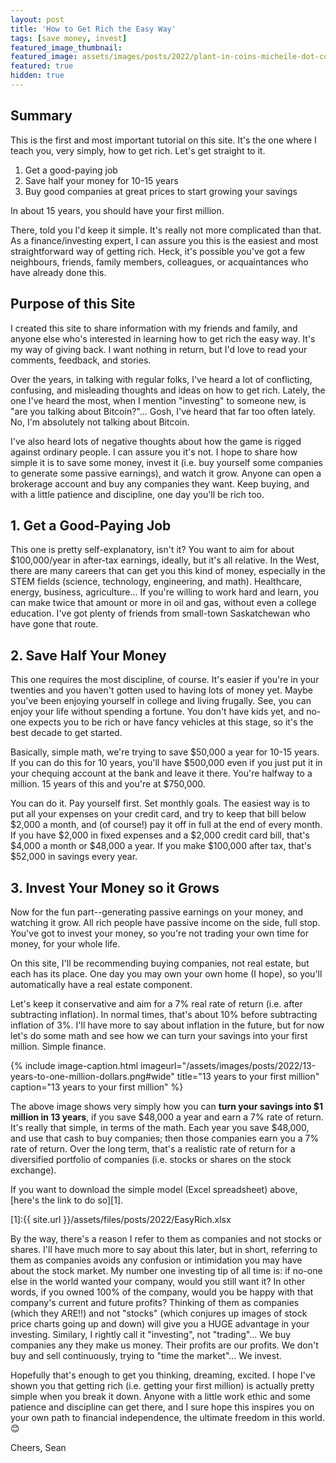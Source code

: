 ```yaml
---
layout: post
title: 'How to Get Rich the Easy Way'
tags: [save money, invest]
featured_image_thumbnail:
featured_image: assets/images/posts/2022/plant-in-coins-micheile-dot-com-SoT4-mZhyhE-unsplash.jpg
featured: true
hidden: true
---
```


## Summary

This is the first and most important tutorial on this site. It's the one where I teach you, very simply, how to get rich. Let's get straight to it.

1. Get a good-paying job
1. Save half your money for 10-15 years
1. Buy good companies at great prices to start growing your savings

In about 15 years, you should have your first million. 

There, told you I'd keep it simple. It's really not more complicated than that. As a finance/investing expert, I can assure you this is the easiest and most straightforward way of getting rich. Heck, it's possible you've got a few neighbours, friends, family members, colleagues, or acquaintances who have already done this.

## Purpose of this Site

I created this site to share information with my friends and family, and anyone else who's interested in learning how to get rich the easy way. It's my way of giving back. I want nothing in return, but I'd love to read your comments, feedback, and stories. 

Over the years, in talking with regular folks, I've heard a lot of conflicting, confusing, and misleading thoughts and ideas on how to get rich. Lately, the one I've heard the most, when I mention "investing" to someone new, is "are you talking about Bitcoin?"... Gosh, I've heard that far too often lately. No, I'm absolutely not talking about Bitcoin. 

I've also heard lots of negative thoughts about how the game is rigged against ordinary people. I can assure you it's not. I hope to share how simple it is to save some money, invest it (i.e. buy yourself some companies to generate some passive earnings), and watch it grow. Anyone can open a brokerage account and buy any companies they want. Keep buying, and with a little patience and discipline, one day you'll be rich too.

## 1. Get a Good-Paying Job

This one is pretty self-explanatory, isn't it? You want to aim for about $100,000/year in after-tax earnings, ideally, but it's all relative. In the West, there are many careers that can get you this kind of money, especially in the STEM fields (science, technology, engineering, and math). Healthcare, energy, business, agriculture... If you're willing to work hard and learn, you can make twice that amount or more in oil and gas, without even a college education. I've got plenty of friends from small-town Saskatchewan who have gone that route. 

## 2. Save Half Your Money

This one requires the most discipline, of course. It's easier if you're in your twenties and you haven't gotten used to having lots of money yet. Maybe you've been enjoying yourself in college and living frugally. See, you can enjoy your life without spending a fortune. You don't have kids yet, and no-one expects you to be rich or have fancy vehicles at this stage, so it's the best decade to get started. 

Basically, simple math, we're trying to save $50,000 a year for 10-15 years. If you can do this for 10 years, you'll have $500,000 even if you just put it in your chequing account at the bank and leave it there. You're halfway to a million. 15 years of this and you're at $750,000.

You can do it. Pay yourself first. Set monthly goals. The easiest way is to put all your expenses on your credit card, and try to keep that bill below $2,000 a month, and (of course!) pay it off in full at the end of every month. If you have $2,000 in fixed expenses and a $2,000 credit card bill, that's $4,000 a month or $48,000 a year. If you make $100,000 after tax, that's $52,000 in savings every year. 

## 3. Invest Your Money so it Grows

Now for the fun part--generating passive earnings on your money, and watching it grow. All rich people have passive income on the side, full stop. You've got to invest your money, so you're not trading your own time for money, for your whole life. 

On this site, I'll be recommending buying companies, not real estate, but each has its place. One day you may own your own home (I hope), so you'll automatically have a real estate component. 

Let's keep it conservative and aim for a 7% real rate of return (i.e. after subtracting inflation). In normal times, that's about 10% before subtracting inflation of 3%. I'll have more to say about inflation in the future, but for now let's do some math and see how we can turn your savings into your first million. Simple finance.

{% include image-caption.html imageurl="/assets/images/posts/2022/13-years-to-one-million-dollars.png#wide" title="13 years to your first million" caption="13 years to your first million" %}

The above image shows very simply how you can **turn your savings into $1 million in 13 years**, if you save $48,000 a year and earn a 7% rate of return. It's really that simple, in terms of the math. Each year you save $48,000, and use that cash to buy companies; then those companies earn you a 7% rate of return. Over the long term, that's a realistic rate of return for a diversified portfolio of companies (i.e. stocks or shares on the stock exchange). 

If you want to download the simple model (Excel spreadsheet) above, [here's the link to do so][1].

[1]:{{ site.url }}/assets/files/posts/2022/EasyRich.xlsx

By the way, there's a reason I refer to them as companies and not stocks or shares. I'll have much more to say about this later, but in short, referring to them as companies avoids any confusion or intimidation you may have about the stock market. My number one investing tip of all time is: if no-one else in the world wanted your company, would you still want it? In other words, if you owned 100% of the company, would you be happy with that company's current and future profits? Thinking of them as companies (which they ARE!!) and not "stocks" (which conjures up images of stock price charts going up and down) will give you a HUGE advantage in your investing. Similary, I rightly call it "investing", not "trading"... We buy companies any they make us money. Their profits are our profits. We don't buy and sell continuously, trying to "time the market"... We invest.

Hopefully that's enough to get you thinking, dreaming, excited. I hope I've shown you that getting rich (i.e. getting your first million) is actually pretty simple when you break it down. Anyone with a little work ethic and some patience and discipline can get there, and I sure hope this inspires you on your own path to financial independence, the ultimate freedom in this world. 😊

Cheers,
Sean